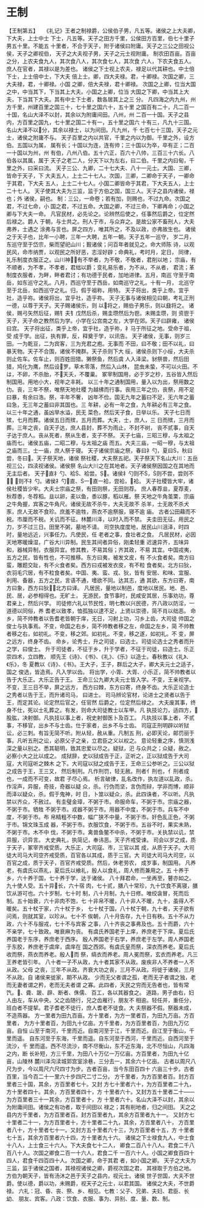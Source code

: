 # 王制

【王制第五】　　《礼记》王者之制禄爵，公侯伯子男，凡五等。诸侯之上大夫卿，下大夫，上士中士 下士，凡五等。天子之田方千里，公侯田方百里，伯七十里子男五十里。不能五 十里者，不合于天子，附于诸侯曰附庸。天子之三公之田视公侯，天子之卿视伯， 天子之大夫视子男，天子之元士视附庸。    制农田百亩。百亩之分，上农夫食九人，其次食八人，其次食七人，其次食 六人，下农夫食五人。庶人在官者，其禄以是为差也。    诸侯之下士视上农夫，禄足以代其耕也。中士倍下士，上士倍中士，下大夫 倍上士。卿，四大夫禄。君，十卿禄。次国之卿，三大夫禄，君，十卿禄。小国 之卿，倍大夫禄，君十卿禄。    次国之上卿，位当大国之中，中当其下，下当其上大夫。小国之上卿，位当 大国之下卿，中当其上大夫，下当其下大夫。其有中士下士者，数各居其上之三 分。    凡四海之内九州，州方千里，州建百里之国三十，七十里之国六十，五十里 之国百有二十，凡二百一十国，名山大泽不以封，其余以为附庸间田。八州，州 二百一十国。天子之县内，方百里之国九，七十里之国二十有一，五十里之国六 十有三，凡九十三国。名山大泽不以分，其余以禄士，以为间田。凡九州，千 七百七十三国，天子之元士，诸侯之附庸不与。    天子百里之内以共官，千里之内以为御。千里之外，设方伯。五国以为属， 属有长；十国以为连，连有帅；三十国以为卒，卒有正；二百一十国以为州，州 有伯，八州八伯。五十六正，百六十八帅，三百三十六长。八伯各以其属，属于 天子之老二人，分天下以为左右，曰二伯。千里之内曰甸，千里之外，曰采曰流。    天子三公、九卿，二十七大夫、八十一元士。大国、三卿，皆命于天子，下 大夫五人，上士二十七人。次国，三卿，二卿命于天子，一卿命于其君，下大夫 五人，上士二十七人。小国二卿皆命于其君，下大夫五人，上士二十七人。    天子使其大夫为三监，监于方伯之国，国三人。天子之县内诸侯，禄也；外 诸侯，嗣也。    制：三公，一命卷；若有加，则赐也，不过九命。次国之君，不过七命，小 国之君，不过五命。大国之卿，不过三命，下卿再命；小国之卿与下大夫一命。    凡官民材，必先论之。论辨然后使之，任事然后爵之，位定然后禄之。爵人 于朝，与士共之。刑人于市，与众弃之。是故公家不畜刑人，大夫弗养，士遇之 涂弗与言也。屏之四方，唯其所之，不及以政，亦弗故生也。    诸侯之于天子也，比年一小聘，三年一大聘，五年一朝。天子五年一巡守， 岁二月，东巡守至于岱宗，柴而望祀山川；觐诸侯；问百年者就见之。命大师陈 诗，以观民风，命市纳贾，以观民之所好恶，志淫好辟；命典礼，考时月，定日， 同律，礼乐制度衣服正之。山川神，有不举者，为不敬，不敬者，君削以地； 宗庙，有不顺者，为不孝，不孝者，君绌以爵；变礼易乐者，为不从，不从者， 君流；革制度衣服者，为畔，畔者君讨；有功德于民者，加地进律。五月，南巡 守至于南岳，如东巡守之礼。八月，西巡守至于西岳，如南巡守之礼。十有一月， 北巡守至于北岳，如西巡守之礼。归，假于祖称，用特。    天子将出，类乎上帝。宜乎社，造乎祢。诸侯将出，宜乎社，造乎祢。    天子无事与诸侯相见曰朝，考礼正刑一德，以尊于天子。天子赐诸侯乐，则 以将之，赐伯子男乐，则以鼗将之。    诸侯，赐弓矢然后征，赐钅夫钅戊然后杀，赐圭瓒然后为鬯。未赐圭瓒，则 资鬯于天子，天子命之教然后为学。小学在公宫南之左，大学在郊。天子曰辟雍， 诸侯曰宫。    天子将出征，类乎上帝，宜乎社，造乎祢，礻马于所征之地。受命于祖，受 成于学。出征，执有罪，反，释奠于学，以讯告。    天子诸侯，无事，则岁三田。一为乾豆，二为宾客，三为充君之庖。无事而 不田，曰不敬；田不以礼，曰暴天物。天子不合围，诸侯不掩群。天子杀则下大 绥，诸侯杀则下小绥，大夫杀则止佐车。佐车止，则百姓田猎。獭祭鱼，然后虞 人入泽梁。豺祭兽，然后田猎，鸠化为鹰，然后设罗。草木零落，然后入山林， 昆虫未蛰，不可以火田。不は，不卵，不杀胎，不天夭，不覆巢。    冢宰制国用，必于岁之杪，五谷皆入然后制国用。用地小大，视年之丰耗。 以三十年之通制国用，量入以为出，祭用数之仂。丧，三年不祭，唯祭天地社稷 为越绋而行事。丧用三年之仂，丧祭，用不足曰暴，有余曰浩。祭，丰年不奢， 凶年不俭。国无九年之蓄曰不足，无六年之蓄曰急，无三年之蓄曰非其国也。三 年耕，必有一年之食，九年耕必有三年之食。以三十年之通，虽凶旱水溢，民无 菜色，然后天子食，日举以乐。    天子七日而殡，七月而葬。诸侯五日而殡，五月而葬。大夫，士，庶人，三 日而殡，三月而葬。三年之丧，自天子达，庶人县封，葬不为雨止，不封不树， 丧不贰事，自天子达于庶人。丧从死者，祭从生者，支子不祭。    天子七庙，三昭三穆，与太祖之庙而七。诸侯五庙，二昭二穆，与太祖之庙 而五。大夫三庙，一昭一穆，与太祖之庙而三。士一庙，庶人祭于寝。    天子诸侯宗庙之祭，春曰礻勺，夏曰，秋曰尝，冬曰。天子祭天地，诸侯 祭社稷，大夫祭五祀。天子祭天下名山大川：五岳视三公，四渎视诸侯。诸侯祭 名山大川之在其地者。天子诸侯祭因国之在其地而无主后者。    天子直礻勺、袷、袷尝。。诸侯礻勺则不，则不尝，尝则不， 则不礻勺。诸侯礻勺直、一直一袷，尝袷，袷。    天子社稷皆大牢，诸侯社稷皆少牢。大夫士宗庙之祭，有田则祭，无田则荐。 庶人春荐韭，夏荐麦，秋荐黍，冬荐稻。韭以卵，麦以鱼，黍以豚，稻以雁。祭 天地之牛角茧栗，宗庙之牛角握，宾客之牛角尺。诸侯无故不杀牛，大夫无故不 杀羊，士无故不杀犬豕，庶人无故不食珍。庶羞不逾牲，燕衣不逾祭服，寝不逾 庙。    古者公田藉而不税。市厘而不税。关讥而不征。林麓川泽，以时入而不禁。 夫圭田无征。用民之力，岁不过三日。田里不粥，墓地不请。    司空执度度地，居民山川沮泽，时四时，量地远近，兴事任力。凡使民，任 老者之事，食壮者之食。    凡居民材，必因天地寒暖燥湿，广谷大川异制。民生其间者异俗，刚柔轻重 迟速异齐，五味异和，器械异制，衣服异宜。修其教，不易其俗；齐其政，不易 其宜。中国戎夷，五方之民，皆有性也，不可推移。东方曰夷，被发文皮，有 不火食者矣。南方曰蛮，雕题交趾，有不火食者矣。西方曰戎被发衣皮，有不粒 食者矣。北方曰狄，衣羽毛穴居，有不粒食者矣。中国、夷、蛮、戎、狄，皆有 安居、和味、宜服、利用、备器，五方之民，言语不通，嗜欲不同。达其志，通 其欲，东方曰寄，南方曰象，西方曰狄，北方曰译。    凡居民，量地以制邑，度地以居民。地、邑、民、居，必参相得也。无旷土， 无游民，食节事时，民咸安其居，乐事劝功，尊君亲上，然后兴学。    司徒修六礼以节民性，明七教以兴民德，齐八政以防淫，一道德以同俗，养 耆老以致孝，恤孤独以逮不足，上贤以崇德，简不肖以绌恶。    命乡，简不帅教者以告耆老皆朝于庠，无日，习射上功，习乡上齿，大司徒 帅国之俊士与执事焉。不变，命国之右乡，简不帅教者移之左，命国之左乡，简 不帅教者移之右，如初礼。不变，移之郊。如初礼。不变，移之遂，如初礼。不 变，屏之远方，终身不齿。    命乡，论秀士，升之司徒，曰选士。司徒论选士之秀者而升之学，曰俊士。 升于司徒者，不征于乡，升于学者，不征于司徒，曰造士。乐正崇四术，立四教， 顺先王《诗》、《书》、《礼》、《乐》以造士。春秋教以《礼》、《乐》，冬 夏教以《诗》、《书》。王大子，王子，群后之大子，卿大夫元士之适子，国之 俊选，皆造焉。凡入学以齿。    将出学，小胥、大胥、小乐正，简不帅教者以告于大乐正。大乐正告于王。 王命三公九卿大夫元士皆入学。不变，王亲视学。不变，王三日不举，屏之远方， 西方曰棘，东方曰寄，终身不齿。大乐正论造士之秀者以告于王，而升诸司马， 曰进士。    司马辨论官材，论进士之贤者以告于王，而定其论。论定然后官之，任官然 后爵之，位定然后禄之。    大夫废其事，终身不仕，死以士礼葬之。有发，则命大司徒教士以车甲。凡 执技论力，适四方，股肱，决射御。凡执技以事上者，祝史射御医卜及百工。 凡执技以事上者，不贰事，不移官，出乡不与士齿。仕于家者，出乡不与士齿。    司寇正刑明辟以听狱讼，必三刺。有旨无简不听。附从轻，赦从重。凡制五 刑，必即天论，邮罚丽于事。凡听五刑之讼，必原父子之亲，立君臣之义以权之。 意论轻重之序，慎测浅深之量以别之。悉其聪明，致其忠爱以尽之。疑狱，汜 与众共之；众疑，赦之。必察小大之比以成之。    成狱辞，史以狱成告于正，正听之，正以狱成告于大司寇，大司寇听之棘木 之下。大司寇以狱之成告于王，王命三公参听之。三公以狱之成告于王，王三又， 然后制刑。凡作刑罚，轻无赦。刑者亻刑也，亻刑者成也，一成而不可变，故君 子尽心焉。    析言破律，乱名改作，执左道以乱政，杀。作淫声，异服，奇技，奇器以疑 众，杀。行伪而坚，言伪而辩，学非而博，顺非而泽以疑众，杀。假于鬼神，时 日，卜筮以疑众，杀。此四诛者，不以听。凡执禁以齐众，不赦过。    有圭璧金璋，不粥于市。命服命车，不粥于市。宗庙之器，不粥于市。牺牲 不粥于市。戎器不粥于市。用器不中度，不粥于市。兵车不中度，不粥于市。布 帛精粗不中数，幅广狭不中量，不粥于市。奸色乱正色，不粥于市。锦文珠玉成 器，不粥于市。衣服饮食，不粥于市。五谷不时，果实未熟，不粥于市。木不中 伐，不粥于市。禽兽鱼鳖不中杀，不粥于市。关执禁以讥，禁异服，识异言。    大史典礼，执简记，奉讳恶。天子齐戒受谏。    司会以岁之成，质于天子，冢宰齐戒受质。大乐正，大司寇、市，三官以其 成，从质于天子。大司徒大司马大司空齐戒受质，百官各以其成，质于三官。大 司徒大司马大司空，以百官之成，质于天子，百官齐戒受质。然后，休老劳农， 成岁事，制国用。    凡养老，有虞氏以燕礼，夏后氏以飨礼，殷人以食礼，周人修而兼用之。五 十养于乡，六十养于国，七十养于学，达于诸侯。    八十拜君命，一坐再至，瞽亦如之。九十使人受。五十异长，六十宿 肉，七十贰，膳八十常珍，九十饮食不离寝，膳饮从游可也。六十岁制，七十时 制，八十月制，九十日修。唯绞衾冒，死而后制。五十始衰，六十非肉不饱，七 十非帛不暖，八十非人不暖，九十，虽得人不暖矣。五十杖于家，六十杖于乡， 七十杖于国，八十杖于朝，九十者，天子欲有问焉，则就其室，以珍从。七十不 俟朝，八十月告存，九十日有秩。五十不从力政，六十不与服戎，七十不与宾客 之事，八十齐丧之事弗及也。五十而爵，六十不亲学，七十致政。唯衰麻为丧。    有虞氏养国老于上庠，养庶老于下庠。夏后氏养国老于东序，养庶老于西序。 殷人养国老于右学，养庶老于左学。周人养国老于东胶，养庶老于虞庠，虞庠在 国之西郊。有虞氏皇而祭，深衣而养老。夏后氏收而祭，燕衣而养老。殷人而 祭，缟衣而养老。周人冕而祭，玄衣而养老。凡三王养老皆引年。    八十者一子不从政，九十者其家不从政。废疾非人不养者一人不从政。父母 之丧，三年不从政。齐衰大功之丧，三月不从政。将徙于诸侯，三月不从政。自 诸侯来徙家，期不从政。    少而无父者谓之孤，老而无子者谓之独，老而无妻者谓之矜，老而无夫者谓 之寡。此四者，天民之穷而无告者也，皆有常饩。、聋、跛、辟、断者、侏儒、 百工，各以其器食之。    道路，男子由右，妇人由左，车从中央。父之齿随行，兄之齿雁行，朋友不 相逾。轻任并，重任分，班白者不提挈。君子耆老不徒行，庶人耆老不徒食。大 夫祭器不假。祭器未成，不造燕器。    方一里者为田九百亩。方十里者，为方一里者百，为田九万亩。方百里者， 为方十里者百，为田九十亿亩。方千里者，为方百里者百，为田九万亿亩。自恒 山至于南河，千里而近。自南河至于江，千里而近。自江至于衡山，千里而遥。 自东河至于东海，千里而遥。自东河至于西河，千里而近。自西河至于流沙，千 里而遥。西不尽流沙，南不尽衡山，东不近东海，北不尽恒山，凡四海之内，断 长补短，方三千里，为田八十万亿一万亿亩。方百里者，为田九十亿亩，山陵林 麓川泽沟渎城郭宫室涂巷，三分去一，其余六十亿亩。    古者以周尺八尺为步，今以周尺六尺四寸为步。古者百亩，当今东田百四十 六亩三十步。古者百里，当今百二十一里六十步四尺二寸二分。    方千里者，为方百里者百。封方百里者三十国，其余，方百里者七十。又封 方七十里者六十，为方百里者二十九，方十里者四十。其余，方百里者四十，方 十里者六十。又封方五十里者二十——为方百里者三十一其余，方百里者十，方 十里者六十。名山大泽不以封，其余以为附庸间田。诸侯之有功者，取于间田以 禄之；其有削地者，归之间田。    天之之县内方千里者，为方百里者百。封方百里者九，其余方百里者九十一。 又封方七十里者二十一，为方百里者十，方十里者二十九，其余，方百里者八十， 方百里者八十，方十里者七十一。又封方五十里者六十三，为方百里者十五，方 十里者七十五，其余方百里者六十四，方十里者九十六。    诸侯之下士禄食九人，中士食十八人，上士食三十六人。下大夫食七十二人， 卿食二百八十八人。君食二千八百八十人。次国之卿食二百一十六人，君食二千 一百六十人。小国之卿食百四十四人，君食千四百四十人。次国之卿，命于其君 者，如小国之卿。    天子之大夫为三监，监于诸侯之国者，其禄视诸侯之卿，爵视次国之君， 其禄取于方伯之地。方伯为朝天子，皆有汤沐之邑于天子之县内，视元士。诸侯 世子世国，大夫不世爵。使以德，爵以功，未赐爵，视天子之元士，以君其国。 诸侯之大夫，不世爵禄。    六礼：冠、昏、丧、祭、乡、相见。七教：父子、兄弟、夫妇、君臣、长幼、 朋友、宾客。八政：饮食、衣服、事为、异别、度、量、数、制。